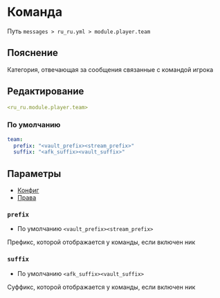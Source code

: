 # Команда
Путь `messages > ru_ru.yml > module.player.team`

## Пояснение
Категория, отвечающая за сообщения связанные с командой игрока

## Редактирование
```yaml
<ru_ru.module.player.team>
```

### По умолчанию
```yaml
team:
  prefix: "<vault_prefix><stream_prefix>"
  suffix: "<afk_suffix><vault_suffix>"
```

## Параметры

- [Конфиг](/en/config/module/player/team/)
- [Права](/en/permissions/module/player/team/)

### `prefix`
- По умолчанию `<vault_prefix><stream_prefix>`

Префикс, которой отображается у команды, если включен ник

### `suffix`
- По умолчанию `<afk_suffix><vault_suffix>`

Суффикс, которой отображается у команды, если включен ник
